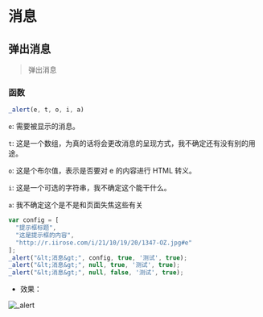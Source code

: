 # 消息

## 弹出消息

> 弹出消息

### 函数

```javascript
_alert(e, t, o, i, a) 
```

```e```: 需要被显示的消息。

```t```: 这是一个数组，为真的话将会更改消息的呈现方式，我不确定还有没有别的用途。

```o```: 这是个布尔值，表示是否要对 e 的内容进行 HTML 转义。

```i```: 这是一个可选的字符串，我不确定这个能干什么。

```a```: 我不确定这个是不是和页面失焦这些有关

```javascript
var config = [
  "提示框标题",
  "这是提示框的内容",
  "http://r.iirose.com/i/21/10/19/20/1347-OZ.jpg#e"
];
_alert("&lt;消息&gt;", config, true, '测试', true);
_alert("&lt;消息&gt;", null, true, '测试', true);
_alert("&lt;消息&gt;", null, false, '测试', true);
```

- 效果：

![_alert](https://static.codemao.cn/i/24/4/17/23/0907-NX.png)